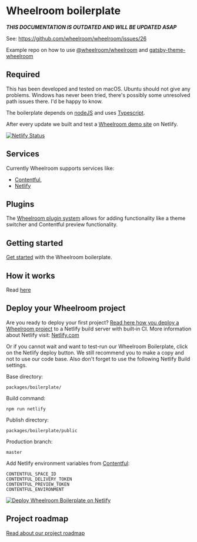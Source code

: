 # Wheelroom boilerplate

**_THIS DOCUMENTATION IS OUTDATED AND WILL BE UPDATED ASAP_**

See: https://github.com/wheelroom/wheelroom/issues/26

Example repo on how to use
[@wheelroom/wheelroom](https://www.npmjs.com/package/@wheelroom/wheelroom) and
[gatsby-theme-wheelroom](https://www.npmjs.com/package/gatsby-theme-wheelroom)

## Required

This has been developed and tested on macOS. Ubuntu should not give any
problems. Windows has never been tried, there's possibly some unresolved path
issues there. I'd be happy to know.

The boilerplate depends on [nodeJS](https://nodejs.org) and uses
[Typescript](https://www.typescriptlang.org).

After every update we built and test a [Wheelroom demo
site](https://boilerplate.wheelroom.io/) on Netlify.

[![Netlify
Status](https://api.netlify.com/api/v1/badges/a6a09e15-6435-415f-90cb-de81a6b75f5d/deploy-status)](https://app.netlify.com/sites/wheelroom-boilerplate/deploys)

## Services

Currently Wheelroom supports services like:

- [Contentful](https://www.contentful.com/),
- [Netlify](https://www.netlify.com/)

## Plugins

The [Wheelroom plugin system](./docs/admin-plugins.md) allows for adding
functionality like a theme switcher and Contentful preview functionality.

## Getting started

[Get started](./docs/getting-started.md) with the Wheelroom boilerplate.

## How it works

Read [here](./docs/how-it-works.md)

## Deploy your Wheelroom project

Are you ready to deploy your first project? [Read here how you
deploy a Wheelroom project](./deploy-wheelroom-project.md) to a Netlify build 
server with built‑in CI. More information about Netlify visit: 
[Netlify.com](https://www.netlify.com/)

Or if you cannot wait and want to test-run our Wheelroom Boilerplate, click on
the Netlify deploy button. We still recommend you to make a copy and not to use
our code base. Also don't forget to use the following Netlify Build settings.

Base directory:
```
packages/boilerplate/
```

Build command: 
```
npm run netlify
```

Publish directory: 
```
packages/boilerplate/public
```

Production branch:

```
master
```

Add Netlify environment variables from [Contentful](https://contentful.com/):
```
CONTENTFUL_SPACE_ID
CONTENTFUL_DELIVERY_TOKEN
CONTENTFUL_PREVIEW_TOKEN
CONTENTFUL_ENVIRONMENT
```

[![Deploy Wheelroom Boilerplate on
Netlify](https://www.netlify.com/img/deploy/button.svg)](https://app.netlify.com/start/deploy?repository=https://github.com/wheelroom/wheelroom/)

## Project roadmap

[Read about our project roadmap](./docs/roadmap.md)
